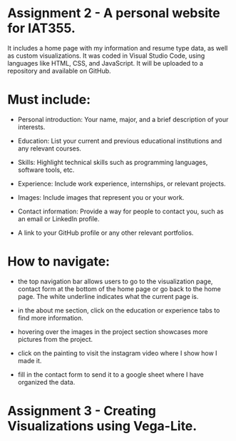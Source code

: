 <!-- # Chettsy-Git.github.io -->
# Assignment 2 - A personal website for IAT355. 
It includes a home page with my information and resume type data, as well as custom visualizations.
It was coded in Visual Studio Code, using languages like HTML, CSS, and JavaScript. 
It will be uploaded to a repository and available on GitHub.

# Must include: 

- Personal introduction: Your name, major, and a brief description of your interests.

- Education: List your current and previous educational institutions and any relevant courses.

- Skills: Highlight technical skills such as programming languages, software tools, etc.

- Experience: Include work experience, internships, or relevant projects.

- Images: Include images that represent you or your work.

- Contact information: Provide a way for people to contact you, such as an email or LinkedIn profile.

- A link to your GitHub profile or any other relevant portfolios.

# How to navigate:

- the top navigation bar allows users to go to the visualization page, contact form at the bottom of the home page
  or go back to the home page. The white underline indicates what the current page is.

- in the about me section, click on the education or experience tabs to find more information.

- hovering over the images in the project section showcases more pictures from the project.

- click on the painting to visit the instagram video where I show how I made it.

- fill in the contact form to send it to a google sheet where I have organized the data.

# Assignment 3 - Creating Visualizations using Vega-Lite. 
